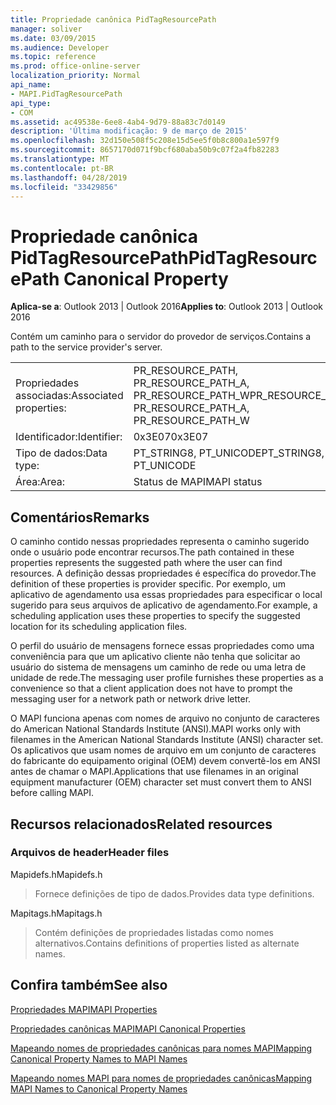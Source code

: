 ```yaml
---
title: Propriedade canônica PidTagResourcePath
manager: soliver
ms.date: 03/09/2015
ms.audience: Developer
ms.topic: reference
ms.prod: office-online-server
localization_priority: Normal
api_name:
- MAPI.PidTagResourcePath
api_type:
- COM
ms.assetid: ac49538e-6ee8-4ab4-9d79-88a83c7d0149
description: 'Última modificação: 9 de março de 2015'
ms.openlocfilehash: 32d150e508f5c208e15d5ee5f0b8c800a1e597f9
ms.sourcegitcommit: 8657170d071f9bcf680aba50b9c07f2a4fb82283
ms.translationtype: MT
ms.contentlocale: pt-BR
ms.lasthandoff: 04/28/2019
ms.locfileid: "33429856"
---
```

# <a name="pidtagresourcepath-canonical-property"></a><span data-ttu-id="492fc-103">Propriedade canônica PidTagResourcePath</span><span class="sxs-lookup"><span data-stu-id="492fc-103">PidTagResourcePath Canonical Property</span></span>

  
  
<span data-ttu-id="492fc-104">**Aplica-se a**: Outlook 2013 | Outlook 2016</span><span class="sxs-lookup"><span data-stu-id="492fc-104">**Applies to**: Outlook 2013 | Outlook 2016</span></span> 
  
<span data-ttu-id="492fc-105">Contém um caminho para o servidor do provedor de serviços.</span><span class="sxs-lookup"><span data-stu-id="492fc-105">Contains a path to the service provider's server.</span></span>
  
|||
|:-----|:-----|
|<span data-ttu-id="492fc-106">Propriedades associadas:</span><span class="sxs-lookup"><span data-stu-id="492fc-106">Associated properties:</span></span>  <br/> |<span data-ttu-id="492fc-107">PR_RESOURCE_PATH, PR_RESOURCE_PATH_A, PR_RESOURCE_PATH_W</span><span class="sxs-lookup"><span data-stu-id="492fc-107">PR_RESOURCE_PATH, PR_RESOURCE_PATH_A, PR_RESOURCE_PATH_W</span></span>  <br/> |
|<span data-ttu-id="492fc-108">Identificador:</span><span class="sxs-lookup"><span data-stu-id="492fc-108">Identifier:</span></span>  <br/> |<span data-ttu-id="492fc-109">0x3E07</span><span class="sxs-lookup"><span data-stu-id="492fc-109">0x3E07</span></span>  <br/> |
|<span data-ttu-id="492fc-110">Tipo de dados:</span><span class="sxs-lookup"><span data-stu-id="492fc-110">Data type:</span></span>  <br/> |<span data-ttu-id="492fc-111">PT_STRING8, PT_UNICODE</span><span class="sxs-lookup"><span data-stu-id="492fc-111">PT_STRING8, PT_UNICODE</span></span>  <br/> |
|<span data-ttu-id="492fc-112">Área:</span><span class="sxs-lookup"><span data-stu-id="492fc-112">Area:</span></span>  <br/> |<span data-ttu-id="492fc-113">Status de MAPI</span><span class="sxs-lookup"><span data-stu-id="492fc-113">MAPI status</span></span>  <br/> |
   
## <a name="remarks"></a><span data-ttu-id="492fc-114">Comentários</span><span class="sxs-lookup"><span data-stu-id="492fc-114">Remarks</span></span>

<span data-ttu-id="492fc-115">O caminho contido nessas propriedades representa o caminho sugerido onde o usuário pode encontrar recursos.</span><span class="sxs-lookup"><span data-stu-id="492fc-115">The path contained in these properties represents the suggested path where the user can find resources.</span></span> <span data-ttu-id="492fc-116">A definição dessas propriedades é específica do provedor.</span><span class="sxs-lookup"><span data-stu-id="492fc-116">The definition of these properties is provider specific.</span></span> <span data-ttu-id="492fc-117">Por exemplo, um aplicativo de agendamento usa essas propriedades para especificar o local sugerido para seus arquivos de aplicativo de agendamento.</span><span class="sxs-lookup"><span data-stu-id="492fc-117">For example, a scheduling application uses these properties to specify the suggested location for its scheduling application files.</span></span>
  
<span data-ttu-id="492fc-118">O perfil do usuário de mensagens fornece essas propriedades como uma conveniência para que um aplicativo cliente não tenha que solicitar ao usuário do sistema de mensagens um caminho de rede ou uma letra de unidade de rede.</span><span class="sxs-lookup"><span data-stu-id="492fc-118">The messaging user profile furnishes these properties as a convenience so that a client application does not have to prompt the messaging user for a network path or network drive letter.</span></span>
  
<span data-ttu-id="492fc-119">O MAPI funciona apenas com nomes de arquivo no conjunto de caracteres do American National Standards Institute (ANSI).</span><span class="sxs-lookup"><span data-stu-id="492fc-119">MAPI works only with filenames in the American National Standards Institute (ANSI) character set.</span></span> <span data-ttu-id="492fc-120">Os aplicativos que usam nomes de arquivo em um conjunto de caracteres do fabricante do equipamento original (OEM) devem convertê-los em ANSI antes de chamar o MAPI.</span><span class="sxs-lookup"><span data-stu-id="492fc-120">Applications that use filenames in an original equipment manufacturer (OEM) character set must convert them to ANSI before calling MAPI.</span></span>
  
## <a name="related-resources"></a><span data-ttu-id="492fc-121">Recursos relacionados</span><span class="sxs-lookup"><span data-stu-id="492fc-121">Related resources</span></span>

### <a name="header-files"></a><span data-ttu-id="492fc-122">Arquivos de header</span><span class="sxs-lookup"><span data-stu-id="492fc-122">Header files</span></span>

<span data-ttu-id="492fc-123">Mapidefs.h</span><span class="sxs-lookup"><span data-stu-id="492fc-123">Mapidefs.h</span></span>
  
> <span data-ttu-id="492fc-124">Fornece definições de tipo de dados.</span><span class="sxs-lookup"><span data-stu-id="492fc-124">Provides data type definitions.</span></span>
    
<span data-ttu-id="492fc-125">Mapitags.h</span><span class="sxs-lookup"><span data-stu-id="492fc-125">Mapitags.h</span></span>
  
> <span data-ttu-id="492fc-126">Contém definições de propriedades listadas como nomes alternativos.</span><span class="sxs-lookup"><span data-stu-id="492fc-126">Contains definitions of properties listed as alternate names.</span></span>
    
## <a name="see-also"></a><span data-ttu-id="492fc-127">Confira também</span><span class="sxs-lookup"><span data-stu-id="492fc-127">See also</span></span>



[<span data-ttu-id="492fc-128">Propriedades MAPI</span><span class="sxs-lookup"><span data-stu-id="492fc-128">MAPI Properties</span></span>](mapi-properties.md)
  
[<span data-ttu-id="492fc-129">Propriedades canônicas MAPI</span><span class="sxs-lookup"><span data-stu-id="492fc-129">MAPI Canonical Properties</span></span>](mapi-canonical-properties.md)
  
[<span data-ttu-id="492fc-130">Mapeando nomes de propriedades canônicas para nomes MAPI</span><span class="sxs-lookup"><span data-stu-id="492fc-130">Mapping Canonical Property Names to MAPI Names</span></span>](mapping-canonical-property-names-to-mapi-names.md)
  
[<span data-ttu-id="492fc-131">Mapeando nomes MAPI para nomes de propriedades canônicas</span><span class="sxs-lookup"><span data-stu-id="492fc-131">Mapping MAPI Names to Canonical Property Names</span></span>](mapping-mapi-names-to-canonical-property-names.md)

